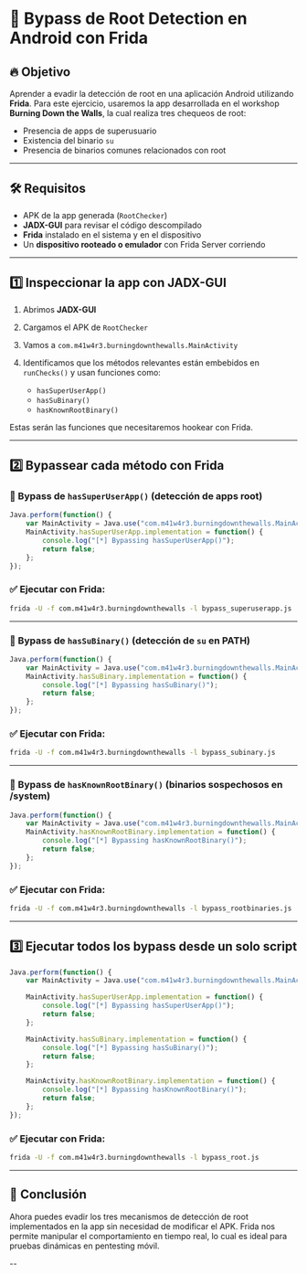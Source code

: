# 📖 Bypass de Root Detection en Android con Frida

## 🔥 Objetivo

Aprender a evadir la detección de root en una aplicación Android utilizando **Frida**. Para este ejercicio, usaremos la app desarrollada en el workshop **Burning Down the Walls**, la cual realiza tres chequeos de root:

* Presencia de apps de superusuario
* Existencia del binario `su`
* Presencia de binarios comunes relacionados con root

---

## 🛠 Requisitos

* APK de la app generada (`RootChecker`)
* **JADX-GUI** para revisar el código descompilado
* **Frida** instalado en el sistema y en el dispositivo
* Un **dispositivo rooteado o emulador** con Frida Server corriendo

---

## 1️⃣ Inspeccionar la app con JADX-GUI

1. Abrimos **JADX-GUI**
2. Cargamos el APK de `RootChecker`
3. Vamos a `com.m41w4r3.burningdownthewalls.MainActivity`
4. Identificamos que los métodos relevantes están embebidos en `runChecks()` y usan funciones como:

   * `hasSuperUserApp()`
   * `hasSuBinary()`
   * `hasKnownRootBinary()`

Estas serán las funciones que necesitaremos hookear con Frida.

---

## 2️⃣ Bypassear cada método con Frida

### 🔹 Bypass de `hasSuperUserApp()` (detección de apps root)

```javascript
Java.perform(function() {
    var MainActivity = Java.use("com.m41w4r3.burningdownthewalls.MainActivity");
    MainActivity.hasSuperUserApp.implementation = function() {
        console.log("[*] Bypassing hasSuperUserApp()");
        return false;
    };
});
```

### ✅ Ejecutar con Frida:

```bash
frida -U -f com.m41w4r3.burningdownthewalls -l bypass_superuserapp.js
```

---

### 🔹 Bypass de `hasSuBinary()` (detección de `su` en PATH)

```javascript
Java.perform(function() {
    var MainActivity = Java.use("com.m41w4r3.burningdownthewalls.MainActivity");
    MainActivity.hasSuBinary.implementation = function() {
        console.log("[*] Bypassing hasSuBinary()");
        return false;
    };
});
```

### ✅ Ejecutar con Frida:

```bash
frida -U -f com.m41w4r3.burningdownthewalls -l bypass_subinary.js
```

---

### 🔹 Bypass de `hasKnownRootBinary()` (binarios sospechosos en /system)

```javascript
Java.perform(function() {
    var MainActivity = Java.use("com.m41w4r3.burningdownthewalls.MainActivity");
    MainActivity.hasKnownRootBinary.implementation = function() {
        console.log("[*] Bypassing hasKnownRootBinary()");
        return false;
    };
});
```

### ✅ Ejecutar con Frida:

```bash
frida -U -f com.m41w4r3.burningdownthewalls -l bypass_rootbinaries.js
```

---

## 3️⃣ Ejecutar todos los bypass desde un solo script

```javascript
Java.perform(function() {
    var MainActivity = Java.use("com.m41w4r3.burningdownthewalls.MainActivity");

    MainActivity.hasSuperUserApp.implementation = function() {
        console.log("[*] Bypassing hasSuperUserApp()");
        return false;
    };

    MainActivity.hasSuBinary.implementation = function() {
        console.log("[*] Bypassing hasSuBinary()");
        return false;
    };

    MainActivity.hasKnownRootBinary.implementation = function() {
        console.log("[*] Bypassing hasKnownRootBinary()");
        return false;
    };
});
```

### ✅ Ejecutar con Frida:

```bash
frida -U -f com.m41w4r3.burningdownthewalls -l bypass_root.js
```

---

## 🎯 Conclusión

Ahora puedes evadir los tres mecanismos de detección de root implementados en la app sin necesidad de modificar el APK. Frida nos permite manipular el comportamiento en tiempo real, lo cual es ideal para pruebas dinámicas en pentesting móvil.

--

